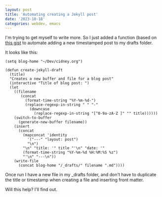 ```yaml
---
layout: post
title: 'Automating creating a Jekyll post'
date: '2023-10-18'
categories: webdev, emacs
---
```

I'm trying to get myself to write more. So I just added a function (based on [this gist](https://gist.github.com/tpanum/f1bcd76cfdc6d3f3b28a) to automate adding a new timestamped post to my drafts folder.

It looks like this:

```
(setq blog-home "~/Dev/cidney.org")

(defun create-jekyll-draft
  (title)
  "Creates a new buffer and file for a blog post"
  (interactive "Title of blog post: ")
  (let
    ((filename
       (concat
         (format-time-string "%Y-%m-%d-")
         (replace-regexp-in-string " " "-"
           (downcase
             (replace-regexp-in-string "[^0-9a-zA-Z ]" "" title))))))
    (switch-to-buffer
      (generate-new-buffer filename))
    (insert
      (concat
        (mapconcat 'identity
          '("---" "layout: post")
          "\n")
        "\n" "title: '" title "'\n" "date: '"
        (format-time-string "%Y-%m-%d %H:%M:%S %z")
        "'\n" "---\n"))
    (write-file
      (concat blog-home "/_drafts/" filename ".md"))))
```

Once run I have a new file in my _drafts folder, and don't have to duplicate the title or timestamp when creating a file and inserting front matter.

Will this help? I'll find out.
